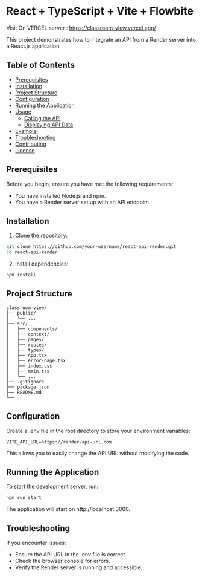 # React + TypeScript + Vite + Flowbite

Visit On VERCEL server : https://classroom-view.vercel.app/

This project demonstrates how to integrate an API from a Render server into a React.js application.

## Table of Contents

- [Prerequisites](#prerequisites)
- [Installation](#installation)
- [Project Structure](#project-structure)
- [Configuration](#configuration)
- [Running the Application](#running-the-application)
- [Usage](#usage)
  - [Calling the API](#calling-the-api)
  - [Displaying API Data](#displaying-api-data)
- [Example](#example)
- [Troubleshooting](#troubleshooting)
- [Contributing](#contributing)
- [License](#license)

## Prerequisites

Before you begin, ensure you have met the following requirements:

- You have installed Node.js and npm.
- You have a Render server set up with an API endpoint.

## Installation

1. Clone the repository:

```sh
git clone https://github.com/your-username/react-api-render.git
cd react-api-render
```

2. Install dependencies:

```sh
npm install
```

## Project Structure

```
classroom-view/
├── public/
│   └── ...
├── src/
│   ├── components/
│   ├── context/
│   ├── pages/
│   ├── routes/
│   ├── types/
│   ├── App.tsx
│   ├── error-page.tsx
│   ├── index.css
│   ├── main.tsx
│   └── ...
├── .gitignore
├── package.json
├── README.md
└── ...
```

## Configuration
Create a .env file in the root directory to store your environment variables:
```env
VITE_API_URL=https://render-api-url.com
```
This allows you to easily change the API URL without modifying the code.

## Running the Application
To start the development server, run:
```sh
npm run start
```
The application will start on http://localhost:3000.

## Troubleshooting
If you encounter issues:

* Ensure the API URL in the .env file is correct.
* Check the browser console for errors.
* Verify the Render server is running and accessible.